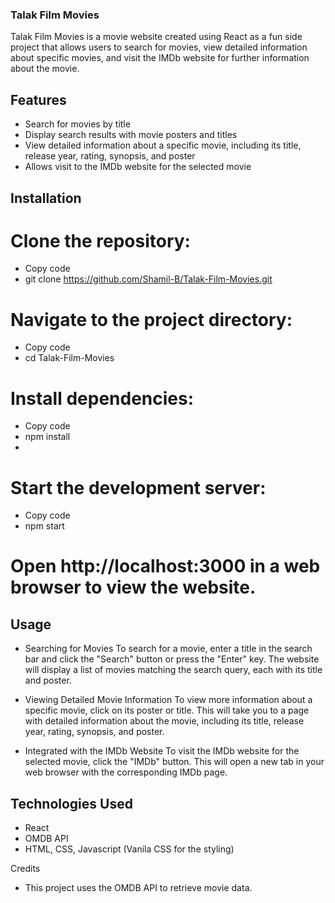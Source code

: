 ### Talak Film Movies
Talak Film Movies is a movie website created using React as a fun side project that allows users to search for movies, view detailed information about specific movies, and visit the IMDb website for further information about the movie.

## Features
* Search for movies by title
* Display search results with movie posters and titles
* View detailed information about a specific movie, including its title, release year, rating, synopsis, and poster
* Allows visit to the IMDb website for the selected movie

## Installation
# Clone the repository:
* Copy code
* git clone https://github.com/Shamil-B/Talak-Film-Movies.git

# Navigate to the project directory:
* Copy code
* cd Talak-Film-Movies

# Install dependencies:
* Copy code
* npm install
* 
# Start the development server:
* Copy code
* npm start
# Open http://localhost:3000 in a web browser to view the website.


## Usage
* Searching for Movies
To search for a movie, enter a title in the search bar and click the "Search" button or press the "Enter" key. The website will display a list of movies matching the search query, each with its title and poster.

* Viewing Detailed Movie Information
To view more information about a specific movie, click on its poster or title. This will take you to a page with detailed information about the movie, including its title, release year, rating, synopsis, and poster.

* Integrated with the IMDb Website
To visit the IMDb website for the selected movie, click the "IMDb" button. This will open a new tab in your web browser with the corresponding IMDb page.

## Technologies Used
* React
* OMDB API
* HTML, CSS, Javascript (Vanila CSS for the styling)

Credits
* This project uses the OMDB API to retrieve movie data.

